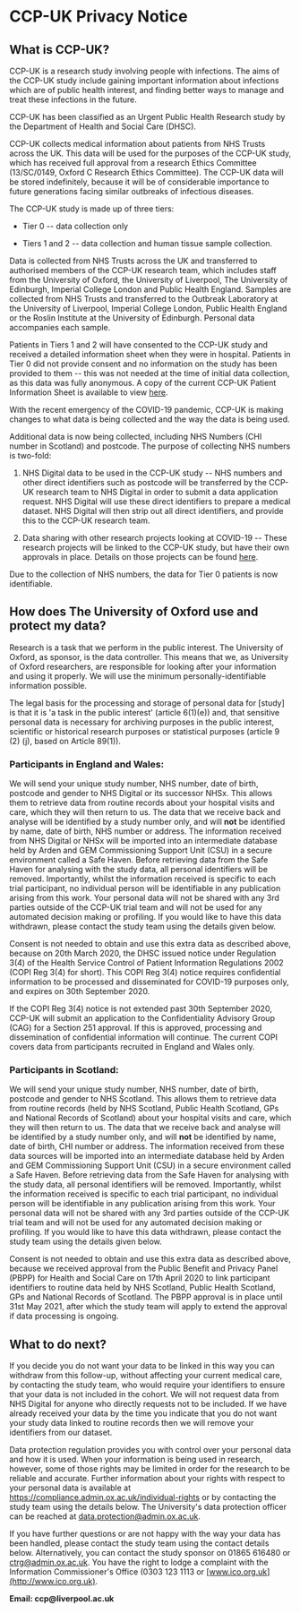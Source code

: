 # CCP-UK Privacy Notice

## What is CCP-UK?

CCP-UK is a research study involving people with infections. The aims of
the CCP-UK study include gaining important information about infections
which are of public health interest, and finding better ways to manage
and treat these infections in the future.

CCP-UK has been classified as an Urgent Public Health Research study by
the Department of Health and Social Care (DHSC).

CCP-UK collects medical information about patients from NHS Trusts
across the UK. This data will be used for the purposes of the CCP-UK
study, which has received full approval from a research Ethics Committee
(13/SC/0149, Oxford C Research Ethics Committee). The CCP-UK data will
be stored indefinitely, because it will be of considerable importance to
future generations facing similar outbreaks of infectious diseases.

The CCP-UK study is made up of three tiers:

-   Tier 0 -- data collection only

-   Tiers 1 and 2 -- data collection and human tissue sample collection.

Data is collected from NHS Trusts across the UK and transferred to
authorised members of the CCP-UK research team, which includes staff
from the University of Oxford, the University of Liverpool, The
University of Edinburgh, Imperial College London and Public Health
England. Samples are collected from NHS Trusts and transferred to the
Outbreak Laboratory at the University of Liverpool, Imperial College
London, Public Health England or the Roslin Institute at the University
of Edinburgh. Personal data accompanies each sample.

Patients in Tiers 1 and 2 will have consented to the CCP-UK study and
received a detailed information sheet when they were in hospital.
Patients in Tier 0 did not provide consent and no information on the
study has been provided to them -- this was not needed at the time of
initial data collection, as this data was fully anonymous. A copy of the
current CCP-UK Patient Information Sheet is available to view 
[here](https://isaric4c.net/setup).

With the recent emergency of the COVID-19 pandemic, CCP-UK is making
changes to what data is being collected and the way the data is being
used.

Additional data is now being collected, including NHS Numbers (CHI
number in Scotland) and postcode. The purpose of collecting NHS numbers
is two-fold:

1)  NHS Digital data to be used in the CCP-UK study -- NHS numbers and
    other direct identifiers such as postcode will be transferred by the
    CCP-UK research team to NHS Digital in order to submit a data
    application request. NHS Digital will use these direct identifiers
    to prepare a medical dataset. NHS Digital will then strip out all
    direct identifiers, and provide this to the CCP-UK research team.

2)  Data sharing with other research projects looking at COVID-19 --
    These research projects will be linked to the CCP-UK study, but have
    their own approvals in place. Details on those projects can be found
    [here](https://isaric4c.net/sample_access).

Due to the collection of NHS numbers, the data for Tier 0 patients is
now identifiable.

## How does The University of Oxford use and protect my data?

Research is a task that we perform in the public interest. The
University of Oxford, as sponsor, is the data controller. This means
that we, as University of Oxford researchers, are responsible for
looking after your information and using it properly. We will use the
minimum personally-identifiable information possible.

The legal basis for the processing and storage of personal data for
\[study\] is that it is 'a task in the public interest' (article
6(1)(e)) and, that sensitive personal data is necessary for archiving
purposes in the public interest, scientific or historical research
purposes or statistical purposes (article 9 (2) (j), based on Article
89(1)).

### Participants in England and Wales:

We will send your unique study number, NHS number, date of birth,
postcode and gender to NHS Digital or its successor NHSx. This allows
them to retrieve data from routine records about your hospital visits
and care, which they will then return to us. The data that we receive
back and analyse will be identified by a study number only, and will
**not** be identified by name, date of birth, NHS number or address. The
information received from NHS Digital or NHSx will be imported into an
intermediate database held by Arden and GEM Commissioning Support Unit
(CSU) in a secure environment called a Safe Haven. Before retrieving
data from the Safe Haven for analysing with the study data, all personal
identifiers will be removed. Importantly, whilst the information
received is specific to each trial participant, no individual person
will be identifiable in any publication arising from this work. Your
personal data will not be shared with any 3rd parties outside of the
CCP-UK trial team and will not be used for any automated decision making
or profiling. If you would like to have this data withdrawn, please
contact the study team using the details given below.

Consent is not needed to obtain and use this extra data as described
above, because on 20th March 2020, the DHSC issued notice under
Regulation 3(4) of the Health Service Control of Patient Information
Regulations 2002 (COPI Reg 3(4) for short). This COPI Reg 3(4) notice
requires confidential information to be processed and disseminated for
COVID-19 purposes only, and expires on 30th September 2020.

If the COPI Reg 3(4) notice is not extended past 30th September 2020,
CCP-UK will submit an application to the Confidentiality Advisory Group
(CAG) for a Section 251 approval. If this is approved, processing and
dissemination of confidential information will continue. The current
COPI covers data from participants recruited in England and Wales only.

### Participants in Scotland:

We will send your unique study number, NHS number, date of birth,
postcode and gender to NHS Scotland. This allows them to retrieve data
from routine records (held by NHS Scotland, Public Health Scotland, GPs
and National Records of Scotland) about your hospital visits and care,
which they will then return to us. The data that we receive back and
analyse will be identified by a study number only, and will **not** be
identified by name, date of birth, CHI number or address. The
information received from these data sources will be imported into an
intermediate database held by Arden and GEM Commissioning Support Unit
(CSU) in a secure environment called a Safe Haven. Before retrieving
data from the Safe Haven for analysing with the study data, all personal
identifiers will be removed. Importantly, whilst the information
received is specific to each trial participant, no individual person
will be identifiable in any publication arising from this work. Your
personal data will not be shared with any 3rd parties outside of the
CCP-UK trial team and will not be used for any automated decision making
or profiling. If you would like to have this data withdrawn, please
contact the study team using the details given below.

Consent is not needed to obtain and use this extra data as described
above, because we received approval from the Public Benefit and Privacy
Panel (PBPP) for Health and Social Care on 17th April 2020 to link
participant identifiers to routine data held by NHS Scotland, Public
Health Scotland, GPs and National Records of Scotland. The PBPP approval
is in place until 31st May 2021, after which the study team will apply
to extend the approval if data processing is ongoing.

## What to do next?

If you decide you do not want your data to be linked in this way you can
withdraw from this follow-up, without affecting your current medical
care, by contacting the study team, who would require your identifiers
to ensure that your data is not included in the cohort. We will not
request data from NHS Digital for anyone who directly requests not to be
included. If we have already received your data by the time you indicate
that you do not want your study data linked to routine records then we
will remove your identifiers from our dataset.

Data protection regulation provides you with control over your personal
data and how it is used. When your information is being used in
research, however, some of those rights may be limited in order for the
research to be reliable and accurate. Further information about your
rights with respect to your personal data is available at
<https://compliance.admin.ox.ac.uk/individual-rights> or by contacting
the study team using the details below. The University's data protection
officer can be reached at <data.protection@admin.ox.ac.uk>.

If you have further questions or are not happy with the way your data
has been handled, please contact the study team using the contact
details below. Alternatively, you can contact the study sponsor on 01865
616480 or <ctrg@admin.ox.ac.uk>. You have the right to lodge a complaint
with the Information Commissioner's Office (0303 123 1113 or
[www.ico.org.uk](http://www.ico.org.uk).

**Email: ccp\@liverpool.ac.uk**
